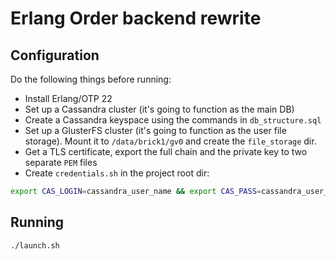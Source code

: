 # Erlang Order backend rewrite

## Configuration
Do the following things before running:
- Install Erlang/OTP 22
- Set up a Cassandra cluster (it's going to function as the main DB)
- Create a Cassandra keyspace using the commands in `db_structure.sql`
- Set up a GlusterFS cluster (it's going to function as the user file storage). Mount it to `/data/brick1/gv0` and create the `file_storage` dir.
- Get a TLS certificate, export the full chain and the private key to two separate `PEM` files
- Create `credentials.sh` in the project root dir:
```sh
export CAS_LOGIN=cassandra_user_name && export CAS_PASS=cassandra_user_password && export CERT_PATH=/path/to/cert_chain.pem && export KEY_PATH=/path/to/cert_key.pem
```

## Running
`./launch.sh`